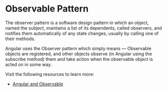 # Observable Pattern

The observer pattern is a software design pattern in which an object, named the subject, maintains a list of its dependents, called observers, and notifies them automatically of any state changes, usually by calling one of their methods.

Angular uses the Observer pattern which simply means — Observable objects are registered, and other objects observe (in Angular using the subscribe method) them and take action when the observable object is acted on in some way.

Visit the following resources to learn more:

- [Angular and Observable](https://medium.com/fuzzycloud/angular-and-observable-4bf890b2a282)